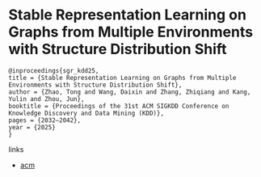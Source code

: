 # Stable Representation Learning on Graphs from Multiple Environments with Structure Distribution Shift

```
@inproceedings{sgr_kdd25,
title = {Stable Representation Learning on Graphs from Multiple Environments with Structure Distribution Shift},
author = {Zhao, Tong and Wang, Daixin and Zhang, Zhiqiang and Kang, Yulin and Zhou, Jun},
booktitle = {Proceedings of the 31st ACM SIGKDD Conference on Knowledge Discovery and Data Mining (KDD)},
pages = {2032–2042},
year = {2025}
}
```

links
- [acm](https://dl.acm.org/doi/10.1145/3690624.3709269)
